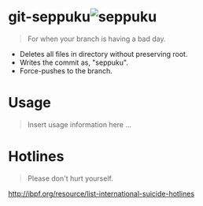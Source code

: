 # git-seppuku![seppuku](https://i.imgur.com/ECJpJDR.png)
>  For when your branch is having a bad day.

* Deletes all files in directory without preserving root. 
* Writes the commit as, "seppuku".
* Force-pushes to the branch.

# Usage

> Insert usage information here ...

# Hotlines

> Please don't hurt yourself.

http://ibpf.org/resource/list-international-suicide-hotlines
